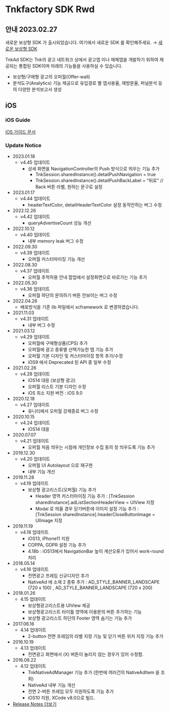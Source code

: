 # Tnkfactory SDK Rwd

## 안내 2023.02.27

새로운 보상형 SDK 가 출시되었습니다.
여기에서 새로운 SDK 를 확인해주세요. &rightarrow; [새로운 보상형 SDK](https://github.com/tnkfactory/ios-sdk-rwd2)

TnkAd SDK는 Tnk의 광고 네트워크 상에서 광고앱 이나 매체앱을 개발하기 위하여 제공되는 통합된 SDK이며 아래의 기능들을 사용하실 수 있습니다.

* 보상형/구매형 광고의 오퍼월(Offer-wall)
* 분석도구(Analytics) 기능 제공으로 유입경로 별 앱사용율, 재방문율, 퍼널분석 등의 다양한 분석보고서 생성

## iOS

### iOS Guide

[iOS 가이드 문서](./iOS_Guide.md)

### Update Notice

* 2023.01.18
  - v4.45 업데이트
    - 상세 화면을 NavigationController의 Push 방식으로 띄우는 기능 추가
      - TnkSession.sharedInstance().detailPushNavigation = true
      - TnkSession.sharedInstance().detailPushBackLabel = “뒤로”    // Back 버튼 라벨, 원하는 문구로 설정
* 2023.01.17
  - v4.44 업데이트
    - headerTextColor, detailHeaderTextColor 설정 동작안하는 버그 수정
* 2022.12.26
  - v4.42 업데이트
    - queryAdvertiseCount 성능 개선
* 2022.10.12
  - v4.40 업데이트
    - 내부 memory leak 버그 수정
* 2022.09.30
  - v4.39 업데이트
    - 오퍼월 커스터마이징 기능 개선
* 2022.08.30
  - v4.37 업데이트
    - 오퍼월 추척허용 안내 팝업에서 설정화면으로 바로가는 기능 추가 
* 2022.05.30
  - v4.36 업데이트
    - 오퍼월 하단의 문의하기 버튼 안보이는 버그 수정 
* 2022.04.26
  - 배포방식을 기존 lib 파일에서 xcframework 로 변경하였습니다.
* 2021.11.03
  - v4.31 업데이트
    - 내부 버그 수정
* 2021.03.12
  - v4.29 업데이트
    - 오퍼월에 구매형상품(CPS) 추가
    - 오퍼월에 광고 종류별 선택가능한 탭 기능 추가
    - 오퍼월 기본 디자인 및 커스터마이징 항목 추가/수정
    - iOS9 에서 Deprecated 된 API 중 일부 수정
* 2021.02.26
  - v4.28 업데이트
    - iOS14 대응 (보상형 광고)
    - 오퍼월 리스트 기본 디자인 수정
    - iOS 최소 지원 버전 : iOS 9.0
* 2020.12.18
  - v4.27 업데이트
    - 유니티에서 오퍼월 강제종료 버그 수정
* 2020.10.15
  - v4.24 업데이트
    - iOS14 대응
* 2020.07.07 
  * v4.21 업데이트
    *  오퍼월 처음 띄우는 시점에 개인정보 수집 동의 창 띄우도록 기능 추가
* 2019.12.30
  * v4.20 업데이트
    * 오퍼월 UI Autolayout 으로 재구현
    * 내부 기능 개선
* 2019.11.28
  * v4.19 업데이트
    * 보상형 광고리스트(오퍼월) 기능 추가
      * Header 영역 커스터마이징 기능 추가 : [TnkSession sharedInstance].adListSectionHeaderView = UIView 지정
      * Modal 로 띄울 경우 닫기버튼에 이미지 설정 기능 추가 : [TnkSession sharedInstance].headerCloseButtonImage = UIImage 지정
* 2019.11.19
  * v4.18 업데이트
    * iOS13, iPhone11 지원
    * COPPA, GDPR 설정 기능 추가
    * 4.18b : iOS13에서 NavigationBar 높이 계산오류가 있어서 work-round 처리
* 2018.05.14
  * v4.16 업데이트
    * 전면광고 프레임 신규디자인 추가
    * NativeAd 에 소재 2 종류 추가 : AD_STYLE_BANNER_LANDSCAPE (720 x 100) , AD_STYLE_BANNER_LANDSCAPE (720 x 200)
* 2018.01.26
  * 4.15 업데이트
    * 보상형광고리스트용 UIView 제공
    * 보상형광고리스트 타이틀 영역에 이용문의 버튼 추가하는 기능
    * 보상형 광고리스트 하단의 Footer 영역 숨기는 기능 추가
* 2017.06.16
  * 4.14 업데이트
    * 2-button 전면 프레임의 라벨 지정 기능 및 닫기 버튼 위치 지정 기능 추가
* 2016.10.19
  * 4.13 업데이트
    * 전면광고 화면에서 (X) 버튼이 눌리지 않는 경우가 있어 수정함.
* 2016.09.22
  * 4.12 업데이트
    * TnkNativeAdManager 기능 추가 (한번에 여러건의 NativeAdItem 을 조회)
    * NativeAd 내부 기능 개선
    * 전면 2-버튼 프레임 모두 지원하도록 기능 추가
    * iOS10 지원, XCode v8.0으로 빌드.
* [Release Notes 더보기](./iOS_Release_Notes.md)


